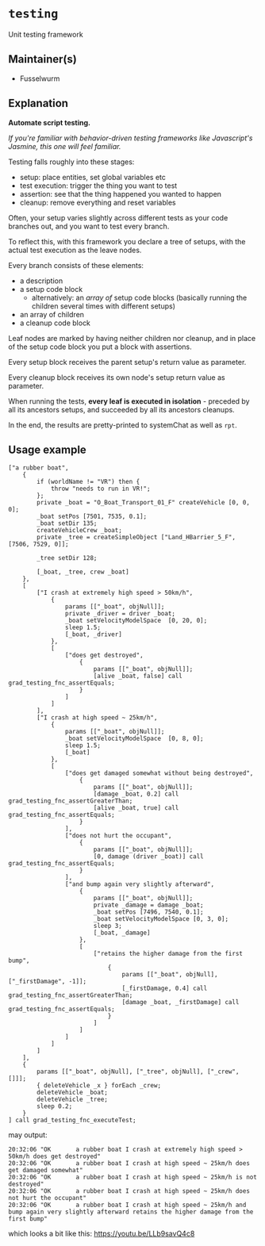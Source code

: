 # `testing`

Unit testing framework

## Maintainer(s)

* Fusselwurm

## Explanation

**Automate script testing.**

*If you're familiar with behavior-driven testing frameworks like Javascript's Jasmine, this one will feel familiar.*

Testing falls roughly into these stages:
* setup: place entities, set global variables etc
* test execution: trigger the thing you want to test                                 
* assertion: see that the thing happened you wanted to happen
* cleanup: remove everything and reset variables

Often, your setup varies slightly across different tests as your code branches out, and you want to test every branch.

To reflect this, with this framework you declare a tree of setups, with the actual test execution as the leave nodes.

Every branch consists of these elements:
* a description
* a setup code block
    * alternatively: an *array of* setup code blocks (basically running the children several times with different setups)
* an array of children
* a cleanup code block

Leaf nodes are marked by having neither children nor cleanup, and in place of the setup code block you put a block with assertions.

Every setup block receives the parent setup's return value as parameter.

Every cleanup block receives its own node's setup return value as parameter.

When running the tests, **every leaf is executed in isolation** - preceded by all its ancestors setups, and succeeded by all its ancestors cleanups.

In the end, the results are pretty-printed to systemChat as well as `rpt`.

## Usage example

```sqf
["a rubber boat",
    {
        if (worldName != "VR") then {
            throw "needs to run in VR!";
        };
        private _boat = "O_Boat_Transport_01_F" createVehicle [0, 0, 0];
        _boat setPos [7501, 7535, 0.1];
        _boat setDir 135;
        createVehicleCrew _boat;
        private _tree = createSimpleObject ["Land_HBarrier_5_F", [7506, 7529, 0]];

        _tree setDir 128;

        [_boat, _tree, crew _boat]
    },
    [
        ["I crash at extremely high speed > 50km/h",
            {
                params [["_boat", objNull]];
                private _driver = driver _boat;
                _boat setVelocityModelSpace  [0, 20, 0];
                sleep 1.5;
                [_boat, _driver]
            },
            [
                ["does get destroyed",
                    {
                        params [["_boat", objNull]];
                        [alive _boat, false] call grad_testing_fnc_assertEquals;
                    }
                ]
            ]
        ],
        ["I crash at high speed ~ 25km/h",
            {
                params [["_boat", objNull]];
                _boat setVelocityModelSpace  [0, 8, 0];
                sleep 1.5;
                [_boat]
            },
            [
                ["does get damaged somewhat without being destroyed",
                    {
                        params [["_boat", objNull]];
                        [damage _boat, 0.2] call grad_testing_fnc_assertGreaterThan;
                        [alive _boat, true] call grad_testing_fnc_assertEquals;
                    }
                ],
                ["does not hurt the occupant",
                    {
                        params [["_boat", objNull]];
                        [0, damage (driver _boat)] call grad_testing_fnc_assertEquals;
                    }
                ],
                ["and bump again very slightly afterward",
                    {
                        params [["_boat", objNull]];
                        private _damage = damage _boat;
                        _boat setPos [7496, 7540, 0.1];
                        _boat setVelocityModelSpace [0, 3, 0];
                        sleep 3;
                        [_boat, _damage]
                    },
                    [
                        ["retains the higher damage from the first bump",
                            {
                                params [["_boat", objNull], ["_firstDamage", -1]];
                                [_firstDamage, 0.4] call grad_testing_fnc_assertGreaterThan;
                                [damage _boat, _firstDamage] call grad_testing_fnc_assertEquals;
                            }
                        ]
                    ]
                ]
            ]
        ]
    ],
    {
        params [["_boat", objNull], ["_tree", objNull], ["_crew", []]];
        { deleteVehicle _x } forEach _crew;
        deleteVehicle _boat;
        deleteVehicle _tree;
        sleep 0.2;
    }
] call grad_testing_fnc_executeTest;

```

may output:

```
20:32:06 "OK       a rubber boat I crash at extremely high speed > 50km/h does get destroyed"
20:32:06 "OK       a rubber boat I crash at high speed ~ 25km/h does get damaged somewhat"
20:32:06 "OK       a rubber boat I crash at high speed ~ 25km/h is not destroyed"
20:32:06 "OK       a rubber boat I crash at high speed ~ 25km/h does not hurt the occupant"
20:32:06 "OK       a rubber boat I crash at high speed ~ 25km/h and bump again very slightly afterward retains the higher damage from the first bump"
```

which looks a bit like this: https://youtu.be/LLb9savQ4c8

